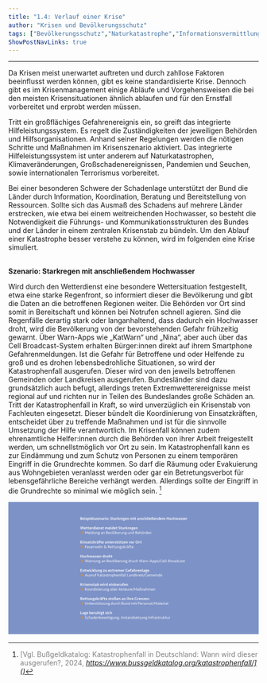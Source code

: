```yaml
---
title: "1.4: Verlauf einer Krise"
author: "Krisen und Bevölkerungsschutz"
tags: ["Bevölkerungsschutz","Naturkatastrophe","Informationsvermittlung"]
ShowPostNavLinks: true
---
```

***
Da Krisen meist unerwartet auftreten und durch zahllose Faktoren
beeinflusst werden können, gibt es keine standardisierte Krise.
Dennoch gibt es im Krisenmanagement einige Abläufe und
Vorgehensweisen die bei den meisten Krisensituationen ähnlich
ablaufen und für den Ernstfall vorbereitet und erprobt werden
müssen.

Tritt ein großflächiges Gefahrenereignis ein, so greift das integrierte
Hilfeleistungssystem. Es regelt die Zuständigkeiten der jeweiligen
Behörden und Hilfsorganisationen. Anhand seiner Regelungen
werden die nötigen Schritte und Maßnahmen im Krisenszenario
aktiviert. Das integrierte Hilfeleistungssystem ist unter anderem
auf Naturkatastrophen, Klimaveränderungen, Großschadenereignissen,
Pandemien und Seuchen, sowie internationalen
Terrorismus vorbereitet.

Bei einer besonderen Schwere der Schadenlage unterstützt der
Bund die Länder durch Information, Koordination, Beratung
und Bereitstellung von Ressourcen. Sollte sich das Ausmaß des
Schadens auf mehrere Länder erstrecken, wie etwa bei einem
weitreichenden Hochwasser, so besteht die Notwendigkeit die
Führungs- und Kommunikationsstrukturen des Bundes und
der Länder in einem zentralen Krisenstab zu bündeln. Um den
Ablauf einer Katastrophe besser verstehe zu können, wird im
folgenden eine Krise simuliert.

<br>
<b> Szenario: Starkregen mit anschließendem Hochwasser </b>

Wird durch den Wetterdienst eine besondere Wettersituation
festgestellt, etwa eine starke Regenfront, so informiert dieser
die Bevölkerung und gibt die Daten an die betroffenen Regionen
weiter. Die Behörden vor Ort sind somit in Bereitschaft und
können bei Notrufen schnell agieren. Sind die Regenfälle derartig
stark oder langanhaltend, dass dadurch ein Hochwasser droht,
wird die Bevölkerung von der bevorstehenden Gefahr frühzeitig
gewarnt. Über Warn-Apps wie „KatWarn“ und „Nina“, aber auch
über das Cell Broadcast-System erhalten Bürger:innen direkt
auf ihrem Smartphone Gefahrenmeldungen. Ist die Gefahr für
Betroffene und oder Helfende zu groß und es drohen lebensbedrohliche
Situationen, so wird der Katastrophenfall ausgerufen.
Dieser wird von den jeweils betroffenen Gemeinden oder Landkreisen
ausgerufen. Bundesländer sind dazu grundsätzlich auch
befugt, allerdings treten Extremwetterereignisse meist regional
auf und richten nur in Teilen des Bundeslandes große Schäden
an. Tritt der Katastrophenfall in Kraft, so wird unverzüglich
ein Krisenstab von Fachleuten eingesetzt. Dieser bündelt die
Koordinierung von Einsatzkräften, entscheidet über zu treffende
Maßnahmen und ist für die sinnvolle Umsetzung der Hilfe
verantwortlich. Im Krisenfall können zudem ehrenamtliche
Helfer:innen durch die Behörden von ihrer Arbeit freigestellt
werden, um schnellstmöglich vor Ort zu sein. Im Katastrophenfall
kann es zur Eindämmung und zum Schutz von Personen zu
einem temporären Eingriff in die Grundrechte kommen. So darf
die Räumung oder Evakuierung aus Wohngebieten veranlasst
werden oder gar ein Betretungsverbot für lebensgefährliche
Bereiche verhängt werden. Allerdings sollte der Eingriff in die
Grundrechte so minimal wie möglich sein. [^1]

![Bildbeschreibung](G4_SzenarioHochwasser_RGB.jpg)

[^1]: <font color="grey">[Vgl. Bußgeldkatalog: Katastrophenfall in Deutschland: Wann wird dieser ausgerufen?,
2024, <i> <u> https://www.bussgeldkatalog.org/katastrophenfall/]()</font></u></i>